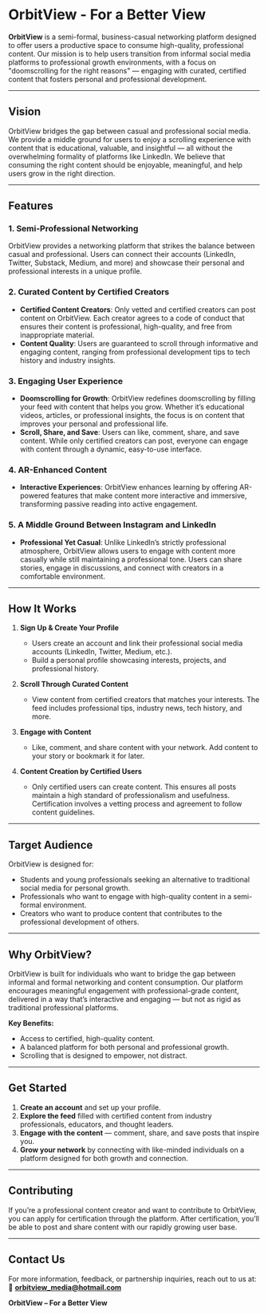 # OrbitView - For a Better View

**OrbitView** is a semi-formal, business-casual networking platform designed to offer users a productive space to consume high-quality, professional content. Our mission is to help users transition from informal social media platforms to professional growth environments, with a focus on "doomscrolling for the right reasons" — engaging with curated, certified content that fosters personal and professional development.

---

## Vision

OrbitView bridges the gap between casual and professional social media. We provide a middle ground for users to enjoy a scrolling experience with content that is educational, valuable, and insightful — all without the overwhelming formality of platforms like LinkedIn. We believe that consuming the right content should be enjoyable, meaningful, and help users grow in the right direction.

---

## Features

### 1. Semi-Professional Networking
OrbitView provides a networking platform that strikes the balance between casual and professional. Users can connect their accounts (LinkedIn, Twitter, Substack, Medium, and more) and showcase their personal and professional interests in a unique profile.

### 2. Curated Content by Certified Creators
- **Certified Content Creators**: Only vetted and certified creators can post content on OrbitView. Each creator agrees to a code of conduct that ensures their content is professional, high-quality, and free from inappropriate material.
- **Content Quality**: Users are guaranteed to scroll through informative and engaging content, ranging from professional development tips to tech history and industry insights.

### 3. Engaging User Experience
- **Doomscrolling for Growth**: OrbitView redefines doomscrolling by filling your feed with content that helps you grow. Whether it’s educational videos, articles, or professional insights, the focus is on content that improves your personal and professional life.
- **Scroll, Share, and Save**: Users can like, comment, share, and save content. While only certified creators can post, everyone can engage with content through a dynamic, easy-to-use interface.

### 4. AR-Enhanced Content
- **Interactive Experiences**: OrbitView enhances learning by offering AR-powered features that make content more interactive and immersive, transforming passive reading into active engagement.

### 5. A Middle Ground Between Instagram and LinkedIn
- **Professional Yet Casual**: Unlike LinkedIn’s strictly professional atmosphere, OrbitView allows users to engage with content more casually while still maintaining a professional tone. Users can share stories, engage in discussions, and connect with creators in a comfortable environment.

---

## How It Works

1. **Sign Up & Create Your Profile**
   - Users create an account and link their professional social media accounts (LinkedIn, Twitter, Medium, etc.).
   - Build a personal profile showcasing interests, projects, and professional history.

2. **Scroll Through Curated Content**
   - View content from certified creators that matches your interests. The feed includes professional tips, industry news, tech history, and more.

3. **Engage with Content**
   - Like, comment, and share content with your network. Add content to your story or bookmark it for later.

4. **Content Creation by Certified Users**
   - Only certified users can create content. This ensures all posts maintain a high standard of professionalism and usefulness. Certification involves a vetting process and agreement to follow content guidelines.

---

## Target Audience

OrbitView is designed for:
- Students and young professionals seeking an alternative to traditional social media for personal growth.
- Professionals who want to engage with high-quality content in a semi-formal environment.
- Creators who want to produce content that contributes to the professional development of others.

---

## Why OrbitView?

OrbitView is built for individuals who want to bridge the gap between informal and formal networking and content consumption. Our platform encourages meaningful engagement with professional-grade content, delivered in a way that’s interactive and engaging — but not as rigid as traditional professional platforms.

**Key Benefits:**
- Access to certified, high-quality content.
- A balanced platform for both personal and professional growth.
- Scrolling that is designed to empower, not distract.

---

## Get Started

1. **Create an account** and set up your profile.
2. **Explore the feed** filled with certified content from industry professionals, educators, and thought leaders.
3. **Engage with the content** — comment, share, and save posts that inspire you.
4. **Grow your network** by connecting with like-minded individuals on a platform designed for both growth and connection.

---

## Contributing

If you’re a professional content creator and want to contribute to OrbitView, you can apply for certification through the platform. After certification, you’ll be able to post and share content with our rapidly growing user base.

---

## Contact Us

For more information, feedback, or partnership inquiries, reach out to us at:  
📧 **orbitview_media@hotmail.com**

**OrbitView – For a Better View**
